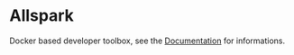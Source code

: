 # Allspark

Docker based developer toolbox, see the [Documentation](https://thefkincompany.github.io/allspark) for informations.

